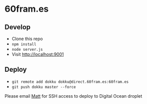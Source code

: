 60fram.es
=========

## Develop
- Clone this repo
- `npm install`
- `node server.js`
- Visit [http://localhost:9001](http://localhost:9001)

## Deploy
- `git remote add dokku dokku@direct.60fram.es:60fram.es`
- `git push dokku master --force`

Please email [Matt](mailto:matt@60fram.es) for SSH access to deploy to Digital Ocean droplet